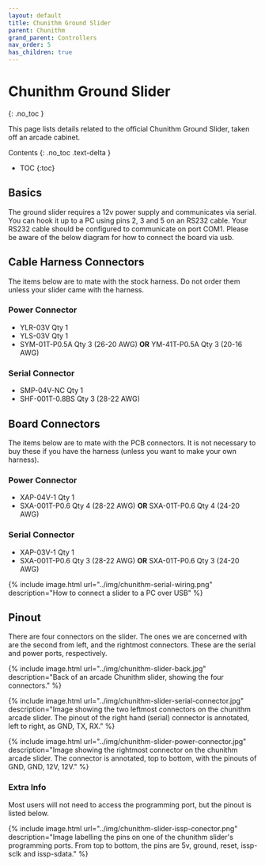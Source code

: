 ```yaml
---
layout: default
title: Chunithm Ground Slider
parent: Chunithm
grand_parent: Controllers
nav_order: 5
has_children: true
---
```


# Chunithm Ground Slider
{: .no_toc }

This page lists details related to the official Chunithm Ground Slider, taken off an arcade cabinet.

Contents
{: .no_toc .text-delta }

- TOC
{:toc}

## Basics

The ground slider requires a 12v power supply and communicates via serial. You can hook it up to a PC using pins 2, 3 and 5 on an RS232 cable. Your RS232 cable should be configured to communicate on port COM1. Please be aware of the below diagram for how to connect the board via usb. 

## Cable Harness Connectors

The items below are to mate with the stock harness. Do not order them unless your slider came with the harness. 

### Power Connector

* YLR-03V Qty 1
* YLS-03V Qty 1
* SYM-01T-P0.5A Qty 3 (26-20 AWG) **OR** YM-41T-P0.5A Qty 3 (20-16 AWG)

### Serial Connector

* SMP-04V-NC Qty 1
* SHF-001T-0.8BS Qty 3 (28-22 AWG)

## Board Connectors

The items below are to mate with the PCB connectors. It is not necessary to buy these if you have the harness (unless you want to make your own harness). 

### Power Connector

* XAP-04V-1 Qty 1
* SXA-001T-P0.6 Qty 4 (28-22 AWG) **OR** SXA-01T-P0.6 Qty 4 (24-20 AWG)

### Serial Connector

* XAP-03V-1 Qty 1
* SXA-001T-P0.6 Qty 3 (28-22 AWG) **OR** SXA-01T-P0.6 Qty 3 (24-20 AWG)

{% include image.html url="../img/chunithm-serial-wiring.png" description="How to connect a slider to a PC over USB" %}

## Pinout

There are four connectors on the slider. The ones we are concerned with are the second from left, and the rightmost connectors. These are the serial and power ports, respectively. 

{% include image.html url="../img/chunithm-slider-back.jpg" description="Back of an arcade Chunithm slider, showing the four connectors." %}

{% include image.html url="../img/chunithm-slider-serial-connector.jpg" description="Image showing the two leftmost connectors on the chunithm arcade slider. The pinout of the right hand (serial) connector is annotated, left to right, as GND, TX, RX." %}

{% include image.html url="../img/chunithm-slider-power-connector.jpg" description="Image showing the rightmost connector on the chunithm arcade slider. The connector is annotated, top to bottom, with the pinouts of GND, GND, 12V, 12V." %}

### Extra Info

Most users will not need to access the programming port, but the pinout is listed below.

{% include image.html url="../img/chunithm-slider-issp-conector.png" description="Image labelling the pins on one of the chunithm slider's programming ports. From top to bottom, the pins are 5v, ground, reset, issp-sclk and issp-sdata." %}